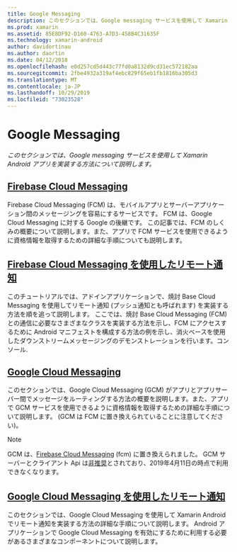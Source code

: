 ```yaml
---
title: Google Messaging
description: このセクションでは、Google messaging サービスを使用して Xamarin Android アプリを実装する方法について説明します。
ms.prod: xamarin
ms.assetid: 85E8DF92-D160-4763-A7D3-458B4C31635F
ms.technology: xamarin-android
author: davidortinau
ms.author: daortin
ms.date: 04/12/2018
ms.openlocfilehash: e0d257cd5d443c77fd0a8132d9cd31ec572182aa
ms.sourcegitcommit: 2fbe4932a319af4ebc829f65eb1fb1816ba305d3
ms.translationtype: MT
ms.contentlocale: ja-JP
ms.lasthandoff: 10/29/2019
ms.locfileid: "73023528"
---
```

# <a name="google-messaging"></a>Google Messaging

_このセクションでは、Google messaging サービスを使用して Xamarin Android アプリを実装する方法について説明します。_

## <a name="firebase-cloud-messagingfirebase-cloud-messagingmd"></a>[Firebase Cloud Messaging](firebase-cloud-messaging.md)

Firebase Cloud Messaging (FCM) は、モバイルアプリとサーバーアプリケーション間のメッセージングを容易にするサービスです。 FCM は、Google Cloud Messaging に対する Google の後継です。 この記事では、FCM のしくみの概要について説明します。また、アプリで FCM サービスを使用できるように資格情報を取得するための詳細な手順についても説明します。

## <a name="remote-notifications-with-firebase-cloud-messagingremote-notifications-with-fcmmd"></a>[Firebase Cloud Messaging を使用したリモート通知](remote-notifications-with-fcm.md)

このチュートリアルでは、アドインアプリケーションで、焼討 Base Cloud Messaging を使用してリモート通知 (プッシュ通知とも呼ばれます) を実装する方法を順を追って説明します。 ここでは、焼討 Base Cloud Messaging (FCM) との通信に必要なさまざまなクラスを実装する方法を示し、FCM にアクセスするために Android マニフェストを構成する方法の例を示し、消火ベースを使用したダウンストリームメッセージングのデモンストレーションを行います。コンソール.

## <a name="google-cloud-messaginggoogle-cloud-messagingmd"></a>[Google Cloud Messaging](google-cloud-messaging.md)

このセクションでは、Google Cloud Messaging (GCM) がアプリとアプリサーバー間でメッセージをルーティングする方法の概要を説明します。また、アプリで GCM サービスを使用できるように資格情報を取得するための詳細な手順について説明します。 (GCM は FCM に置き換えられていることに注意してください)。

> [!NOTE]
> GCM は、[Firebase Cloud Messaging](~/android/data-cloud/google-messaging/firebase-cloud-messaging.md) (fcm) に置き換えられました。
> GCM サーバーとクライアント Api は[非推奨](https://firebase.googleblog.com/2018/04/time-to-upgrade-from-gcm-to-fcm.html)とされており、2019年4月11日の時点で利用できなくなります。

## <a name="remote-notifications-with-google-cloud-messagingremote-notifications-with-gcmmd"></a>[Google Cloud Messaging を使用したリモート通知](remote-notifications-with-gcm.md)

このセクションでは、Google Cloud Messaging を使用して Xamarin Android でリモート通知を実装する方法の詳細な手順について説明します。
Android アプリケーションで Google Cloud Messaging を有効にするために利用する必要があるさまざまなコンポーネントについて説明します。
